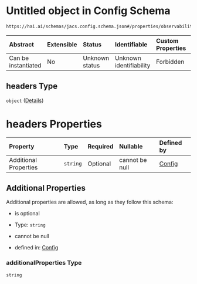 # Untitled object in Config Schema

```txt
https://hai.ai/schemas/jacs.config.schema.json#/properties/observability/properties/metrics/properties/destination/oneOf/0/properties/headers
```



| Abstract            | Extensible | Status         | Identifiable            | Custom Properties | Additional Properties | Access Restrictions | Defined In                                                                                |
| :------------------ | :--------- | :------------- | :---------------------- | :---------------- | :-------------------- | :------------------ | :---------------------------------------------------------------------------------------- |
| Can be instantiated | No         | Unknown status | Unknown identifiability | Forbidden         | Allowed               | none                | [jacs.config.schema.json\*](../../schemas/jacs.config.schema.json "open original schema") |

## headers Type

`object` ([Details](jacs-properties-observability-properties-metrics-properties-destination-oneof-0-properties-headers.md))

# headers Properties

| Property              | Type     | Required | Nullable       | Defined by                                                                                                                                                                                                                                                                                                |
| :-------------------- | :------- | :------- | :------------- | :-------------------------------------------------------------------------------------------------------------------------------------------------------------------------------------------------------------------------------------------------------------------------------------------------------- |
| Additional Properties | `string` | Optional | cannot be null | [Config](jacs-properties-observability-properties-metrics-properties-destination-oneof-0-properties-headers-additionalproperties.md "https://hai.ai/schemas/jacs.config.schema.json#/properties/observability/properties/metrics/properties/destination/oneOf/0/properties/headers/additionalProperties") |

## Additional Properties

Additional properties are allowed, as long as they follow this schema:



* is optional

* Type: `string`

* cannot be null

* defined in: [Config](jacs-properties-observability-properties-metrics-properties-destination-oneof-0-properties-headers-additionalproperties.md "https://hai.ai/schemas/jacs.config.schema.json#/properties/observability/properties/metrics/properties/destination/oneOf/0/properties/headers/additionalProperties")

### additionalProperties Type

`string`

